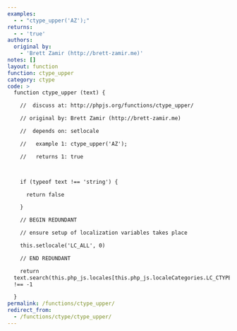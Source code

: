 ```yaml
---
examples:
  - - "ctype_upper('AZ');"
returns:
  - - 'true'
authors:
  original by:
    - 'Brett Zamir (http://brett-zamir.me)'
notes: []
layout: function
function: ctype_upper
category: ctype
code: >
  function ctype_upper (text) {

    //  discuss at: http://phpjs.org/functions/ctype_upper/

    // original by: Brett Zamir (http://brett-zamir.me)

    //  depends on: setlocale

    //   example 1: ctype_upper('AZ');

    //   returns 1: true



    if (typeof text !== 'string') {

      return false

    }

    // BEGIN REDUNDANT

    // ensure setup of localization variables takes place

    this.setlocale('LC_ALL', 0)

    // END REDUNDANT

    return
  text.search(this.php_js.locales[this.php_js.localeCategories.LC_CTYPE].LC_CTYPE.up)
  !== -1

  }
permalink: /functions/ctype_upper/
redirect_from:
  - /functions/ctype/ctype_upper/
---
```


<!-- WARNING! This file is auto generated by `npm run web:inject`, do not edit by hand -->
